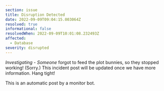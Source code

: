 ```yaml
---
section: issue
title: Disruption Detected
date: 2022-09-09T09:04:15.003064Z
resolved: true
informational: false
resolvedWhen: 2022-09-09T10:01:08.232493Z
affected:
  - Database
severity: disrupted
---
```

*Investigating* - _Someone_ forgot to feed the plot bunnies, so they stopped working! (Sorry.) This incident post will be updated once we have more information. Hang tight!

This is an automatic post by a monitor bot.
        
